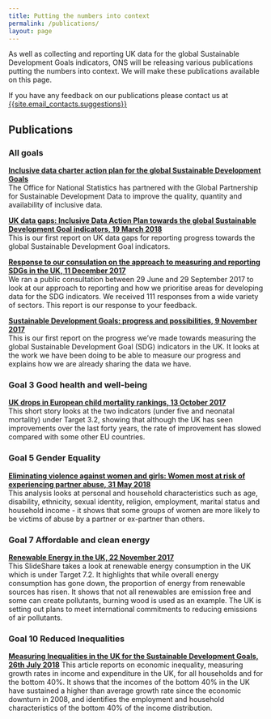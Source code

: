 ```yaml
---
title: Putting the numbers into context
permalink: /publications/
layout: page
---
```

As well as collecting and reporting UK data for the global Sustainable Development Goals indicators, ONS will be releasing various publications putting the numbers into context. We will make these publications available on this page.

If you have any feedback on our publications please contact us at <a href="mailto:{{site.email_contacts.suggestions}}">{{site.email_contacts.suggestions}}</a>

## Publications

### All goals

**[Inclusive data charter action plan for the global Sustainable Development Goals](https://www.ons.gov.uk/economy/environmentalaccounts/methodologies/inclusivedatacharteractionplanfortheglobalsustainabledevelopmentgoals)**  
The Office for National Statistics has partnered with the Global Partnership for Sustainable Development Data to improve the quality, quantity and availability of inclusive data.

**[UK data gaps: Inclusive Data Action Plan towards the global Sustainable Development Goal indicators, 19 March 2018](https://www.ons.gov.uk/economy/environmentalaccounts/articles/ukdatagapsinclusivedataactionplantowardstheglobalsustainabledevelopmentgoalindicators/2018-03-19)**  
This is our first report on UK data gaps for reporting progress towards the global Sustainable Development Goal indicators.

**[Response to our consulation on the approach to measuring and reporting SDGs in the UK, 11 December 2017](https://consultations.ons.gov.uk/sustainable-development-goals/ons-approach-to-measuring-reporting-sdgs-in-the-uk/)**  
We ran a public consultation between 29 June and 29 September 2017 to look at our approach to reporting and how we prioritise areas for developing data for the SDG indicators. We received 111 responses from a wide variety of sectors. This report is our response to your feedback.

**[Sustainable Development Goals: progress and possibilities, 9 November 2017](https://www.ons.gov.uk/economy/environmentalaccounts/articles/sustainabledevelopmentgoalstakingstockprogressandpossibilities/november2017)**  
This is our first report on the progress we’ve made towards measuring the global Sustainable Development Goal (SDG) indicators in the UK. It looks at the work we have been doing to be able to measure our progress and explains how we are already sharing the data we have.

### Goal 3 Good health and well-being

**[UK drops in European child mortality rankings, 13 October 2017](https://visual.ons.gov.uk/uk-drops-in-european-child-mortality-rankings/)**  
This short story looks at the two indicators (under five and neonatal mortality) under Target 3.2, showing that although the UK has seen improvements over the last forty years, the rate of improvement has slowed compared with some other EU countries.

### Goal 5 Gender Equality

**[Eliminating violence against women and girls: Women most at risk of experiencing partner abuse, 31 May 2018](https://www.ons.gov.uk/releases/sustainabledevelopmentgoalsandachievingequalitywhichwomenarethemostvulnerableandatriskofexperiencingdomesticabusebyapartner)**  
This analysis looks at personal and household characteristics such as age, disability, ethnicity, sexual identity, religion, employment, marital status and household income - it shows that some groups of women are more likely to be victims of abuse by a partner or ex-partner than others. 

### Goal 7 Affordable and clean energy

**[Renewable Energy in the UK, 22 November 2017](https://www.slideshare.net/statisticsONS/renewable-energy-in-the-uk)**  
This SlideShare takes a look at renewable energy consumption in the UK which is under Target 7.2. It highlights that while overall energy consumption has gone down, the proportion of energy from renewable sources has risen. It shows that not all renewables are emission free and some can create pollutants, burning wood is used as an example. The UK is setting out plans to meet international commitments to reducing emissions of air pollutants. 

### Goal 10 Reduced Inequalities 

**[Measuring Inequalities in the UK for the Sustainable Development Goals, 26th July 2018](https://www.ons.gov.uk/economy/nationalaccounts/uksectoraccounts/compendium/economicreview/july2018/measuringinequalitiesintheukforthesustainabledevelopmentgoals)**
This article reports on economic inequality, measuring growth rates in income and expenditure in the UK, for all households and for the bottom 40%. It shows that the incomes of the bottom 40% in the UK have sustained a higher than average growth rate since the economic downturn in 2008, and identifies the employment and household characteristics of the bottom 40% of the income distribution. 
